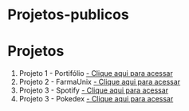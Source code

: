 # Projetos-publicos

<h1>Projetos</h1>

<ol>

  <li>
    Projeto 1 - Portifólio <a href="#">- Clique aqui para acessar </a>
    
  </li>

  <li>
    Projeto 2 - FarmaUnix <a href="https://cgb102000.github.io/Projetos-publicos/FarmaUnix/src/" target="_blank">- Clique aqui para acessar </a>
  </li>
  <li>
    Projeto 3 - Spotify <a href="https://cgb102000.github.io/Projetos-publicos/FarmaUnix/src/" target="_blank">- Clique aqui para acessar </a>
  </li>
   <li>
    Projeto 3 - Pokedex <a href="https://cgb102000.github.io/Projetos-publicos/Pokedex/" target="_blank">- Clique aqui para acessar </a>
  </li>
  
</ol>




